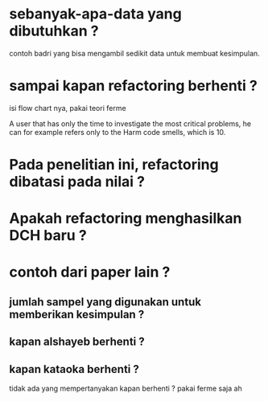 # sebanyak-apa-data yang dibutuhkan ?
contoh badri yang bisa mengambil sedikit data untuk membuat kesimpulan.

# sampai kapan refactoring berhenti ?
isi flow chart nya, pakai teori ferme

A user that has only the time to investigate the most critical problems, he can for example refers only to the Harm code smells, which is 10.

# Pada penelitian ini, refactoring dibatasi pada nilai ?


# Apakah refactoring menghasilkan DCH baru ?


# contoh dari paper lain ?
## jumlah sampel yang digunakan untuk memberikan kesimpulan ? 

## kapan alshayeb berhenti ?

## kapan kataoka berhenti ?


tidak ada yang mempertanyakan kapan berhenti ?
pakai ferme saja ah